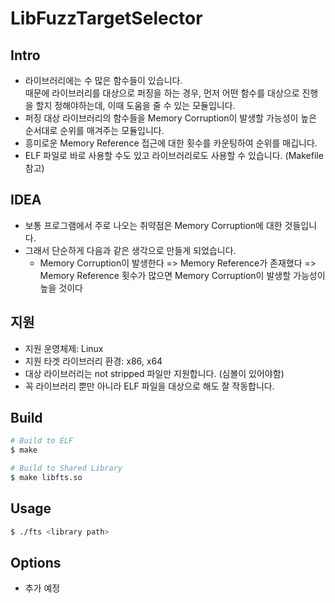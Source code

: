 # LibFuzzTargetSelector

## Intro
- 라이브러리에는 수 많은 함수들이 있습니다. </br>
  때문에 라이브러리를 대상으로 퍼징을 하는 경우, 먼저 어떤 함수를 대상으로 진행을 할지 정해야하는데, 이때 도움을 줄 수 있는 모듈입니다.
- 퍼징 대상 라이브러리의 함수들을 Memory Corruption이 발생할 가능성이 높은 순서대로 순위를 매겨주는 모듈입니다.
- 흥미로운 Memory Reference 접근에 대한 횟수를 카운팅하여 순위를 매깁니다.
- ELF 파일로 바로 사용할 수도 있고 라이브러리로도 사용할 수 있습니다. (Makefile 참고)

## IDEA
- 보통 프로그램에서 주로 나오는 취약점은 Memory Corruption에 대한 것들입니다.
- 그래서 단순하게 다음과 같은 생각으로 만들게 되었습니다.
  - Memory Corruption이 발생한다 
    => Memory Reference가 존재했다 
    => Memory Reference 횟수가 많으면 Memory Corruption이 발생할 가능성이 높을 것이다

## 지원
- 지원 운영체제: Linux
- 지원 타겟 라이브러리 환경: x86, x64
- 대상 라이브러리는 not stripped 파일만 지원합니다. (심볼이 있어야함)
- 꼭 라이브러리 뿐만 아니라 ELF 파일을 대상으로 해도 잘 작동합니다.

## Build
```bash
# Build to ELF
$ make

# Build to Shared Library
$ make libfts.so
```

## Usage
```bash
$ ./fts <library path>
```

## Options

- 추가 예정
